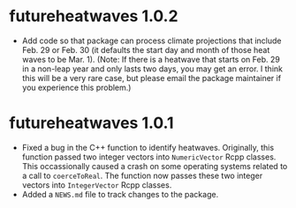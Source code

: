 # futureheatwaves 1.0.2

* Add code so that package can process climate projections that include Feb. 29 or Feb. 30 (it defaults the start day and month of those heat waves to be Mar. 1). (Note: If there is a heatwave that starts on Feb. 29 in a non-leap year and only lasts two days, you may get an error. I think this will be a very rare case, but please email the package maintainer if you experience this problem.)

# futureheatwaves 1.0.1

* Fixed a bug in the C++ function to identify heatwaves. Originally, this function passed two integer vectors into `NumericVector` Rcpp classes. This occassionally caused a crash on some operating systems related to a call to `coerceToReal`. The function now passes these two integer vectors into `IntegerVector` Rcpp classes. 
* Added a `NEWS.md` file to track changes to the package.



